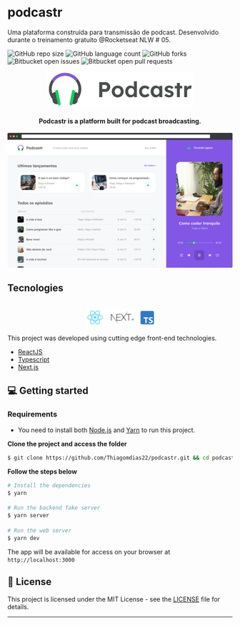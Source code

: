 # podcastr
Uma plataforma construída para transmissão de podcast. Desenvolvido durante o treinamento gratuito @Rocketseat NLW # 05.

![GitHub repo size](https://img.shields.io/github/repo-size/Thiagomdias22/podcastr?style=for-the-badge)
![GitHub language count](https://img.shields.io/github/languages/count/Thiagomdias22/podcastr?style=for-the-badge)
![GitHub forks](https://img.shields.io/github/forks/Thiagomdias22/podcastr?style=for-the-badge)
![Bitbucket open issues](https://img.shields.io/bitbucket/issues/Thiagomdias22/podcastr?style=for-the-badge)
![Bitbucket open pull requests](https://img.shields.io/bitbucket/pr-raw/Thiagomdias22/podcastr?style=for-the-badge)

<div align="center">
  <img src=".github/podcastr-logo.svg" alt="Podcastr logo">
</div>

<h4 align="center">
  Podcastr is a platform built for podcast broadcasting.
</h4>

![Podcastr preview](.github/app-preview.png)

## Tecnologies

<div align="center">
  <br />
  <img src=".github/tech-logos.png" alt="Technologies used">
</div>

This project was developed using cutting edge front-end technologies.


- [ReactJS](https://reactjs.org/)
- [Typescript](https://www.typescriptlang.org/)
- [Next.js](https://nextjs.org/)

## 💻 Getting started

### Requirements

- You need to install both [Node.js](https://nodejs.org/en/download/) and [Yarn](https://yarnpkg.com/) to run this project.

**Clone the project and access the folder**

```bash
$ git clone https://github.com/Thiagomdias22/podcastr.git && cd podcastr
```

**Follow the steps below**

```bash
# Install the dependencies
$ yarn

# Run the backend fake server
$ yarn server

# Run the web server
$ yarn dev
```

The app will be available for access on your browser at `http://localhost:3000`

## 📝 License

This project is licensed under the MIT License - see the [LICENSE](LICENSE) file for details.

---
